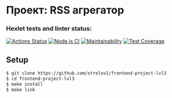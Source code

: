 # Проект: RSS агрегатор
### Hexlet tests and linter status:
[![Actions Status](https://github.com/strelov1/frontend-project-lvl3/workflows/hexlet-check/badge.svg)](https://github.com/strelov1/frontend-project-lvl3/actions)
[![Node.js CI](https://github.com/strelov1/frontend-project-lvl3/workflows/Node.js%20CI/badge.svg)](https://github.com/strelov1/frontend-project-lvl3/actions?query=workflow%3A%22Node.js+CI%22)
[![Maintainability](https://api.codeclimate.com/v1/badges/3d9a201d1178fd0f0868/maintainability)](https://codeclimate.com/github/strelov1/frontend-project-lvl3/maintainability)
[![Test Coverage](https://api.codeclimate.com/v1/badges/3d9a201d1178fd0f0868/test_coverage)](https://codeclimate.com/github/strelov1/frontend-project-lvl3/test_coverage)
## Setup

```sh
$ git clone https://github.com/strelov1/frontend-project-lvl3
$ cd frontend-project-lvl3
$ make install
$ make link
```
